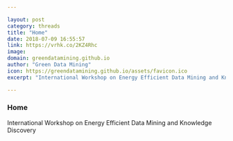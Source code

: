 ```yaml
---

layout: post
category: threads
title: "Home"
date: 2018-07-09 16:55:57
link: https://vrhk.co/2KZ4Rhc
image: 
domain: greendatamining.github.io
author: "Green Data Mining"
icon: https://greendatamining.github.io/assets/favicon.ico
excerpt: "International Workshop on Energy Efficient Data Mining and Knowledge Discovery"

---
```


### Home

International Workshop on Energy Efficient Data Mining and Knowledge Discovery